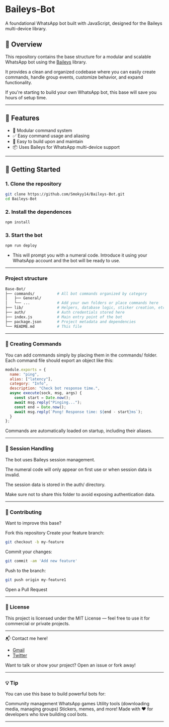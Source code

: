 # Baileys-Bot

A foundational WhatsApp bot built with JavaScript, designed for the Baileys multi-device library.

## 📌 Overview

This repository contains the base structure for a modular and scalable WhatsApp bot using the [Baileys](https://www.npmjs.com/package/baileys) library.

It provides a clean and organized codebase where you can easily create commands, handle group events, customize behavior, and expand functionality.

If you're starting to build your own WhatsApp bot, this base will save you hours of setup time.

---

## 🔧 Features

- 📁 Modular command system
- ✅ Easy command usage and aliasing
- 🧱 Easy to build upon and maintain
- 📦 Uses Baileys for WhatsApp multi-device support

---

## 🚀 Getting Started

### 1. Clone the repository

```bash
git clone https://github.com/Smokyy14/Baileys-Bot.git
cd Baileys-Bot
```

### 2. Install the dependences

```bash
npm install
```

### 3. Start the bot

```bash
npm run deploy
```

- This will prompt you with a numeral code. Introduce it using your WhatsApp account and the bot will be ready to use.

--- 

### Project structure

```bash
Base-Bot/
├── commands/          # All bot commands organized by category
│   ├── General/
│   └── ...            # Add your own folders or place commands here
├── lib/               # Helpers, database logic, sticker creation, etc.
├── auth/              # Auth credentials stored here
├── index.js           # Main entry point of the bot
├── package.json       # Project metadata and dependencies
└── README.md          # This file
```

---

### 🧩 Creating Commands

You can add commands simply by placing them in the commands/ folder.
Each command file should export an object like this:
```JavaScript
module.exports = {
  name: "ping",
  alias: ["latency"],
  category: "Info",
  description: "Check bot response time.",
  async execute(sock, msg, args) {
    const start = Date.now();
    await msg.reply("Pinging...");
    const end = Date.now();
    await msg.reply(`Pong! Response time: ${end - start}ms`);
  }
};
```
Commands are automatically loaded on startup, including their aliases.

---

### 🔐 Session Handling
The bot uses Baileys session management.

The numeral code will only appear on first use or when session data is invalid.

The session data is stored in the auth/ directory.

Make sure not to share this folder to avoid exposing authentication data.

---

### 🧪 Contributing
Want to improve this base?

Fork this repository
Create your feature branch: 
```bash
git checkout -b my-feature
```
Commit your changes: 
```bash
git commit -am 'Add new feature'
```
Push to the branch: 
```bash
git push origin my-feature1   
```
Open a Pull Request

---

### 📄 License
This project is licensed under the MIT License — feel free to use it for commercial or private projects.

---

📬 Contact me here!
- [Gmail](fdsmdfr985@gmail.com)
- [Twitter](https://x.com/StarsOnThaSky)

Want to talk or show your project? Open an issue or fork away!

---

### 💡 Tip
You can use this base to build powerful bots for:

Community management
WhatsApp games
Utility tools (downloading media, managing groups)
Stickers, memes, and more!
Made with ❤️ for developers who love building cool bots.

---
